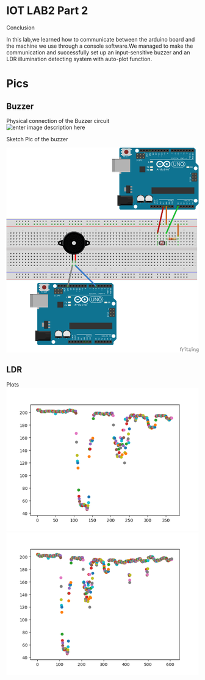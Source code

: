 <!DOCTYPE html>
<html>

<head>
  <meta charset="utf-8">
  <meta name="viewport" content="width=device-width, initial-scale=1.0">
  <title>README</title>
  <link rel="stylesheet" href="https://stackedit.io/style.css" />
</head>

<body class="stackedit">
  <div class="stackedit__html"><h1 id="iot-lab2-part-2">IOT LAB2 Part 2</h1>
<p>Conclusion</p>
<p>In this lab,we learned how to communicate between the arduino board and the machine we use through a console software.We managed to make the communication and successfully set up an input-sensitive buzzer and an LDR  illumination detecting system with auto-plot function.</p>
<h1 id="pics">Pics</h1>
<h2 id="buzzer">Buzzer</h2>
<p>Physical connection of the Buzzer circuit<br>
<img src="https://github.com/efrei-paris-sud/hello-water/tree/master/Lab/2/report/2/physical.jpg" alt="enter image description here"></p>
<p>Sketch Pic of the buzzer</p>
<p><img src="https://github.com/efrei-paris-sud/hello-water/blob/master/Lab/2/report/2/sketch.png" alt="enter image description here"></p>
<h2 id="ldr">LDR</h2>
<p>Plots<br>
<img src="https://github.com/efrei-paris-sud/hello-water/blob/master/Lab/2/report/2/plot.png" alt="enter image description here"><br>
<img src="https://github.com/efrei-paris-sud/hello-water/blob/master/Lab/2/report/2/plot2.png" alt="enter image description here"></p>
</div>
</body>

</html>

